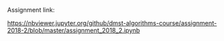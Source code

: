 Assignment link:

https://nbviewer.jupyter.org/github/dmst-algorithms-course/assignment-2018-2/blob/master/assignment_2018_2.ipynb
